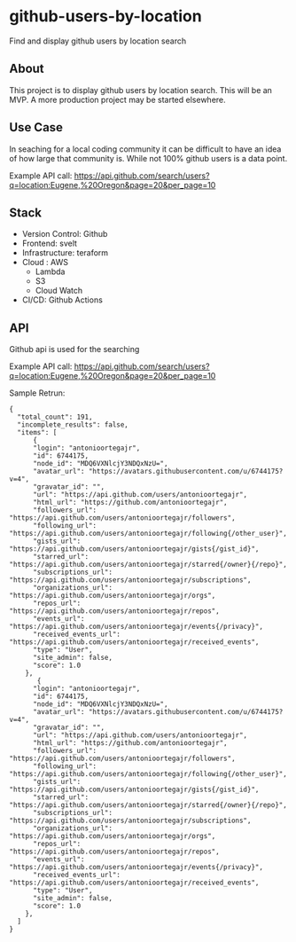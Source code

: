 # github-users-by-location
Find and display github users by location search

## About

This project is to display github users by location search. This will be an MVP. A more production project may be started elsewhere.

## Use Case

In seaching for a local coding community it can be difficult to have an idea of how large that community is. While not 100% github users is a data point.


Example API call:
https://api.github.com/search/users?q=location:Eugene,%20Oregon&page=20&per_page=10

## Stack

- Version Control: Github
- Frontend: svelt
- Infrastructure: teraform
- Cloud : AWS
  - Lambda
  - S3
  - Cloud Watch
- CI/CD: Github Actions


## API

Github api is used for the searching

Example API call:
https://api.github.com/search/users?q=location:Eugene,%20Oregon&page=20&per_page=10

Sample Retrun: 
```
{
  "total_count": 191,
  "incomplete_results": false,
  "items": [
      {
      "login": "antonioortegajr",
      "id": 6744175,
      "node_id": "MDQ6VXNlcjY3NDQxNzU=",
      "avatar_url": "https://avatars.githubusercontent.com/u/6744175?v=4",
      "gravatar_id": "",
      "url": "https://api.github.com/users/antonioortegajr",
      "html_url": "https://github.com/antonioortegajr",
      "followers_url": "https://api.github.com/users/antonioortegajr/followers",
      "following_url": "https://api.github.com/users/antonioortegajr/following{/other_user}",
      "gists_url": "https://api.github.com/users/antonioortegajr/gists{/gist_id}",
      "starred_url": "https://api.github.com/users/antonioortegajr/starred{/owner}{/repo}",
      "subscriptions_url": "https://api.github.com/users/antonioortegajr/subscriptions",
      "organizations_url": "https://api.github.com/users/antonioortegajr/orgs",
      "repos_url": "https://api.github.com/users/antonioortegajr/repos",
      "events_url": "https://api.github.com/users/antonioortegajr/events{/privacy}",
      "received_events_url": "https://api.github.com/users/antonioortegajr/received_events",
      "type": "User",
      "site_admin": false,
      "score": 1.0
    },
       {
      "login": "antonioortegajr",
      "id": 6744175,
      "node_id": "MDQ6VXNlcjY3NDQxNzU=",
      "avatar_url": "https://avatars.githubusercontent.com/u/6744175?v=4",
      "gravatar_id": "",
      "url": "https://api.github.com/users/antonioortegajr",
      "html_url": "https://github.com/antonioortegajr",
      "followers_url": "https://api.github.com/users/antonioortegajr/followers",
      "following_url": "https://api.github.com/users/antonioortegajr/following{/other_user}",
      "gists_url": "https://api.github.com/users/antonioortegajr/gists{/gist_id}",
      "starred_url": "https://api.github.com/users/antonioortegajr/starred{/owner}{/repo}",
      "subscriptions_url": "https://api.github.com/users/antonioortegajr/subscriptions",
      "organizations_url": "https://api.github.com/users/antonioortegajr/orgs",
      "repos_url": "https://api.github.com/users/antonioortegajr/repos",
      "events_url": "https://api.github.com/users/antonioortegajr/events{/privacy}",
      "received_events_url": "https://api.github.com/users/antonioortegajr/received_events",
      "type": "User",
      "site_admin": false,
      "score": 1.0
    },
  ]
}
```

